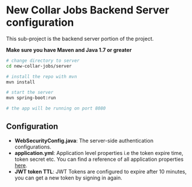# New Collar Jobs Backend Server configuration
This sub-project is the backend server portion of the project.

**Make sure you have Maven and Java 1.7 or greater**

```bash
# change directory to server
cd new-collar-jobs/server

# install the repo with mvn
mvn install

# start the server
mvn spring-boot:run

# the app will be running on port 8080
```
## Configuration
- **WebSecurityConfig.java**: The server-side authentication configurations.
- **application.yml**: Application level properties i.e the token expire time, token secret etc. You can find a reference of all application properties [here](http://docs.spring.io/spring-boot/docs/current/reference/html/common-application-properties.html).
- **JWT token TTL**: JWT Tokens are configured to expire after 10 minutes, you can get a new token by signing in again.

